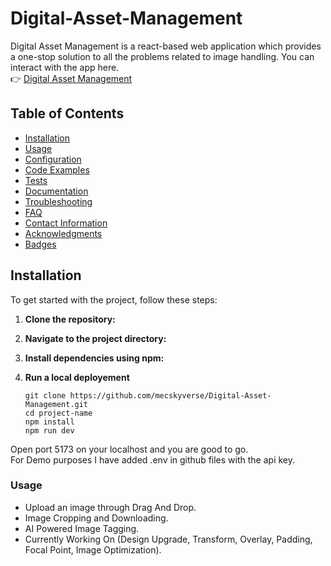 # Digital-Asset-Management

Digital Asset Management is a react-based web application which provides a one-stop solution to all the problems related to image handling. You can interact with the app here. <br>
👉 [Digital Asset Management](https://digital-asset-management.vercel.app/) 

## Table of Contents

- [Installation](#installation)
- [Usage](#usage)
- [Configuration](#configuration)
- [Code Examples](#code-examples)
- [Tests](#tests)
- [Documentation](#documentation)
- [Troubleshooting](#troubleshooting)
- [FAQ](#faq)
- [Contact Information](#contact-information)
- [Acknowledgments](#acknowledgments)
- [Badges](#badges)


## Installation 
To get started with the project, follow these steps:

1. **Clone the repository:**
2. **Navigate to the project directory:**
3. **Install dependencies using npm:**
4. **Run a local deployement**

   ```
   git clone https://github.com/mecskyverse/Digital-Asset-Management.git
   cd project-name
   npm install
   npm run dev

Open port 5173 on your localhost and you are good to go.<br>
For Demo purposes I have added .env in github files with the api key.

### Usage
* Upload an image through Drag And Drop.
* Image Cropping and Downloading.
* AI Powered Image Tagging.
* Currently Working On (Design Upgrade, Transform, Overlay, Padding, Focal Point, Image Optimization).

